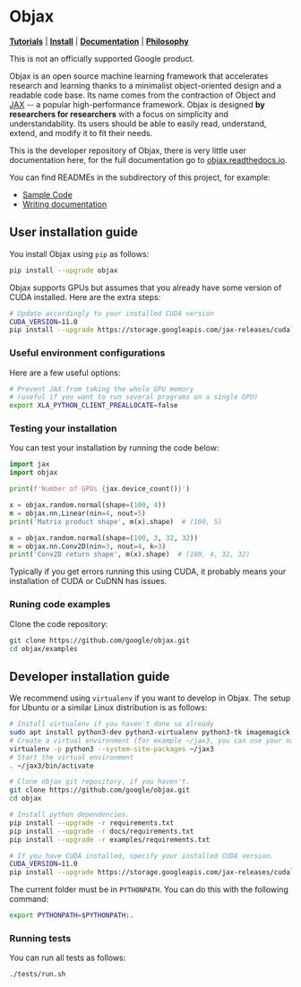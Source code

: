 # Objax

[**Tutorials**](https://objax.readthedocs.io/en/latest/notebooks/Objax_Basics.html)
| [**Install**](https://objax.readthedocs.io/en/latest/installation_setup.html)
| [**Documentation**](https://objax.readthedocs.io/en/latest/)
| [**Philosophy**](https://objax.readthedocs.io/en/latest/index.html#objax-philosophy)

This is not an officially supported Google product.

Objax is an open source machine learning framework that accelerates research and learning thanks to a
minimalist object-oriented design and a readable code base.
Its name comes from the contraction of Object and [JAX](https://github.com/google/jax) -- a popular high-performance
framework.
Objax is designed **by researchers for researchers** with a focus on simplicity and understandability.
Its users should be able to easily read, understand, extend, and modify it to fit their needs.

This is the developer repository of Objax, there is very little user documentation
here, for the full documentation go to [objax.readthedocs.io](https://objax.readthedocs.io/).

You can find READMEs in the subdirectory of this project, for example:

* [Sample Code](examples/README.md)
* [Writing documentation](docs/README.md)


## User installation guide

You install Objax using `pip` as follows:

```bash
pip install --upgrade objax
```

Objax supports GPUs but assumes that you already have some version of CUDA
installed. Here are the extra steps:

```bash
# Update accordingly to your installed CUDA version
CUDA_VERSION=11.0
pip install --upgrade https://storage.googleapis.com/jax-releases/cuda`echo $CUDA_VERSION | sed s:\\\.::g`/jaxlib-`python3 -c 'import jaxlib; print(jaxlib.__version__)'`-`python3 -V | sed -En "s/Python ([0-9]*)\.([0-9]*).*/cp\1\2/p"`-none-manylinux2010_x86_64.whl
```

### Useful environment configurations

Here are a few useful options:

```bash
# Prevent JAX from taking the whole GPU memory
# (useful if you want to run several programs on a single GPU)
export XLA_PYTHON_CLIENT_PREALLOCATE=false
```

### Testing your installation

You can test your installation by running the code below:

```python
import jax
import objax

print(f'Number of GPUs {jax.device_count()}')

x = objax.random.normal(shape=(100, 4))
m = objax.nn.Linear(nin=4, nout=5)
print('Matrix product shape', m(x).shape)  # (100, 5)

x = objax.random.normal(shape=(100, 3, 32, 32))
m = objax.nn.Conv2D(nin=3, nout=4, k=3)
print('Conv2D return shape', m(x).shape)  # (100, 4, 32, 32)
```

Typically if you get errors running this using CUDA, it probably means your
installation of CUDA or CuDNN has issues.

### Runing code examples

Clone the code repository:

```bash
git clone https://github.com/google/objax.git
cd objax/examples
```

## Developer installation guide

We recommend using `virtualenv` if you want to develop in Objax. The setup for
Ubuntu or a similar Linux distribution is as follows:

```bash
# Install virtualenv if you haven't done so already
sudo apt install python3-dev python3-virtualenv python3-tk imagemagick virtualenv pandoc
# Create a virtual environment (for example ~/jax3, you can use your name here)
virtualenv -p python3 --system-site-packages ~/jax3
# Start the virtual environment
. ~/jax3/bin/activate

# Clone objax git repository, if you haven't.
git clone https://github.com/google/objax.git
cd objax

# Install python dependencies.
pip install --upgrade -r requirements.txt
pip install --upgrade -r docs/requirements.txt
pip install --upgrade -r examples/requirements.txt

# If you have CUDA installed, specify your installed CUDA version.
CUDA_VERSION=11.0
pip install --upgrade https://storage.googleapis.com/jax-releases/cuda`echo $CUDA_VERSION | sed s:\\\.::g`/jaxlib-`python3 -c 'import jaxlib; print(jaxlib.__version__)'`-`python3 -V | sed -En "s/Python ([0-9]*)\.([0-9]*).*/cp\1\2/p"`-none-manylinux2010_x86_64.whl
```

The current folder must be in `PYTHONPATH`. You can do this with the following command:

```bash
export PYTHONPATH=$PYTHONPATH:.
```
### Running tests

You can run all tests as follows:

```bash
./tests/run.sh
```

